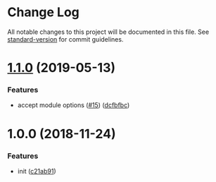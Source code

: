 # Change Log

All notable changes to this project will be documented in this file. See [standard-version](https://github.com/conventional-changelog/standard-version) for commit guidelines.

<a name="1.1.0"></a>
# [1.1.0](https://github.com/Developmint/nuxt-webfontloader/compare/v1.0.0...v1.1.0) (2019-05-13)


### Features

* accept module options ([#15](https://github.com/Developmint/nuxt-webfontloader/issues/15)) ([dcfbfbc](https://github.com/Developmint/nuxt-webfontloader/commit/dcfbfbc))



<a name="1.0.0"></a>
# 1.0.0 (2018-11-24)


### Features

* init ([c21ab91](https://github.com/Developmint/nuxt-webfontloader/commit/c21ab91))

